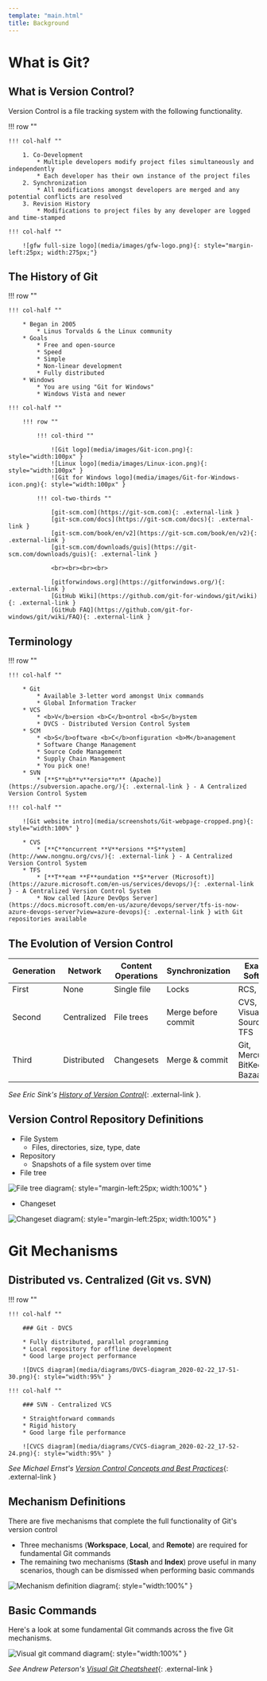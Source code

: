 ```yaml
---
template: "main.html"
title: Background
---
```


# What is Git?

## What is Version Control?

Version Control is a file tracking system with the following functionality.

!!! row ""
	
	!!! col-half ""
		
		1. Co-Development 
			* Multiple developers modify project files simultaneously and independently
			* Each developer has their own instance of the project files
		2. Synchronization
			* All modifications amongst developers are merged and any potential conflicts are resolved
		3. Revision History
			* Modifications to project files by any developer are logged and time-stamped
	
	!!! col-half ""
		
		![gfw full-size logo](media/images/gfw-logo.png){: style="margin-left:25px; width:275px;"}


## The History of Git

!!! row ""
	
	!!! col-half ""
		
		* Began in 2005
			* Linus Torvalds & the Linux community
		* Goals
			* Free and open-source
			* Speed
			* Simple
			* Non-linear development
			* Fully distributed
		* Windows
			* You are using "Git for Windows"
			* Windows Vista and newer
	
	!!! col-half ""
		
		!!! row ""	
			
			!!! col-third ""
				
				![Git logo](media/images/Git-icon.png){: style="width:100px" }
				![Linux logo](media/images/Linux-icon.png){: style="width:100px" }
				![Git for Windows logo](media/images/Git-for-Windows-icon.png){: style="width:100px" }
			
			!!! col-two-thirds ""
				
				[git-scm.com](https://git-scm.com){: .external-link }  
				[git-scm.com/docs](https://git-scm.com/docs){: .external-link }  
				[git-scm.com/book/en/v2](https://git-scm.com/book/en/v2){: .external-link }  
				[git-scm.com/downloads/guis](https://git-scm.com/downloads/guis){: .external-link }  
				
				<br><br><br><br>
				
				[gitforwindows.org](https://gitforwindows.org/){: .external-link }  
				[GitHub Wiki](https://github.com/git-for-windows/git/wiki){: .external-link }  
				[GitHub FAQ](https://github.com/git-for-windows/git/wiki/FAQ){: .external-link }  


## Terminology

!!! row ""
	
	!!! col-half ""
		
		* Git
			* Available 3-letter word amongst Unix commands
			* Global Information Tracker
		* VCS
			* <b>V</b>ersion <b>C</b>ontrol <b>S</b>ystem
			* DVCS - Distributed Version Control System
		* SCM
			* <b>S</b>oftware <b>C</b>onfiguration <b>M</b>anagement
			* Software Change Management
			* Source Code Management
			* Supply Chain Management
			* You pick one!
		* SVN
			* [**S**ub**v**ersio**n** (Apache)](https://subversion.apache.org/){: .external-link } - A Centralized Version Control System
	
	!!! col-half ""
		
		![Git website intro](media/screenshots/Git-webpage-cropped.png){: style="width:100%" }
		
		* CVS
			* [**C**oncurrent **V**ersions **S**ystem](http://www.nongnu.org/cvs/){: .external-link } - A Centralized Version Control System
		* TFS
			* [**T**eam **F**oundation **S**erver (Microsoft)](https://azure.microsoft.com/en-us/services/devops/){: .external-link } - A Centralized Version Control System
			* Now called [Azure DevOps Server](https://docs.microsoft.com/en-us/azure/devops/server/tfs-is-now-azure-devops-server?view=azure-devops){: .external-link } with Git repositories available


## The Evolution of Version Control

Generation 		| Network 		| Content Operations 	| Synchronization 		| Example Software
----------------|---------------|-----------------------|-----------------------|--------------------
First 			| None 			| Single file 			| Locks 				| RCS, SCCS
Second 			| Centralized 	| File trees 			| Merge before commit 	| CVS, SVN, Visual SourceSafe, TFS
Third 			| Distributed 	| Changesets 			| Merge & commit 		| Git, Mercurial, BitKeeper, Bazaar

*See Eric Sink's* [*History of Version Control*](https://ericsink.com/vcbe/html/history_of_version_control.html){: .external-link }.


## Version Control Repository Definitions

* File System
	* Files, directories, size, type, date
* Repository
	* Snapshots of a file system over time
* File tree

![File tree diagram](media/diagrams/File-Tree-example_2020-02-22_17-49-38.png){: style="margin-left:25px; width:100%" }

* Changeset

![Changeset diagram](media/diagrams/Changeset-example_2020-02-22_17-50-47.png){: style="margin-left:25px; width:100%" }


# Git Mechanisms

## Distributed vs. Centralized (Git vs. SVN)

!!! row ""
	
	!!! col-half ""
		
		### Git - DVCS
		
		* Fully distributed, parallel programming
		* Local repository for offline development
		* Good large project performance
		
		![DVCS diagram](media/diagrams/DVCS-diagram_2020-02-22_17-51-30.png){: style="width:95%" }
	
	!!! col-half ""
		
		### SVN - Centralized VCS
		
		* Straightforward commands
		* Rigid history
		* Good large file performance
		
		![CVCS diagram](media/diagrams/CVCS-diagram_2020-02-22_17-52-24.png){: style="width:95%" }

*See Michael Ernst's* [*Version Control Concepts and Best Practices*](https://homes.cs.washington.edu/~mernst/advice/version-control.html#Distributed_and_centralized_version_control){: .external-link }


## Mechanism Definitions

There are five mechanisms that complete the full functionality of Git's version control

* Three mechanisms (**Workspace**, **Local**, and **Remote**) are required for fundamental Git commands
* The remaining two mechanisms (**Stash** and **Index**) prove useful in many scenarios, though can be dismissed when performing basic commands

![Mechanism definition diagram](media/diagrams/git-mechanisms_2020-02-22_17-57-16.png){: style="width:100%" }


## Basic Commands

Here's a look at some fundamental Git commands across the five Git mechanisms.

![Visual git command diagram](media/diagrams/basic-commands-across-mechanisms_2020-02-22_17-58-17.png){: style="width:100%" }

*See Andrew Peterson's* [*Visual Git Cheatsheet*](https://ndpsoftware.com/git-cheatsheet.html){: .external-link }